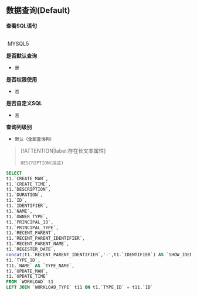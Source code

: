 ## 数据查询(Default) <!-- {docsify-ignore-all} -->



<p class="panel-title"><b>查看SQL语句</b></p>
<br>

<el-row>
&nbsp;<el-tag @click="MYSQL5 = true">MYSQL5</el-tag>
</el-row>

<br>
<p class="panel-title"><b>是否默认查询</b></p>

* `是`

<p class="panel-title"><b>是否权限使用</b></p>

* `否`

<p class="panel-title"><b>是否自定义SQL</b></p>

* `否`

<p class="panel-title"><b>查询列级别</b></p>

* `默认（全部查询列）`

> [!ATTENTION|label:存在长文本属性]
>
> `DESCRIPTION(描述)`






<el-dialog v-model="MYSQL5" title="MYSQL5">

```sql
SELECT
t1.`CREATE_MAN`,
t1.`CREATE_TIME`,
t1.`DESCRIPTION`,
t1.`DURATION`,
t1.`ID`,
t1.`IDENTIFIER`,
t1.`NAME`,
t1.`OWNER_TYPE`,
t1.`PRINCIPAL_ID`,
t1.`PRINCIPAL_TYPE`,
t1.`RECENT_PARENT`,
t1.`RECENT_PARENT_IDENTIFIER`,
t1.`RECENT_PARENT_NAME`,
t1.`REGISTER_DATE`,
concat(t1.`RECENT_PARENT_IDENTIFIER`,'-',t1.`IDENTIFIER`) AS `SHOW_IDENTIFIER`,
t1.`TYPE_ID`,
t11.`NAME` AS `TYPE_NAME`,
t1.`UPDATE_MAN`,
t1.`UPDATE_TIME`
FROM `WORKLOAD` t1 
LEFT JOIN `WORKLOAD_TYPE` t11 ON t1.`TYPE_ID` = t11.`ID` 


```

</el-dialog>

<script>
 const { createApp } = Vue
  createApp({
    data() {
      return {
                MYSQL5 : false
        
      }
    },
    methods: {
    }
  }).use(ElementPlus).mount('#app')
</script>